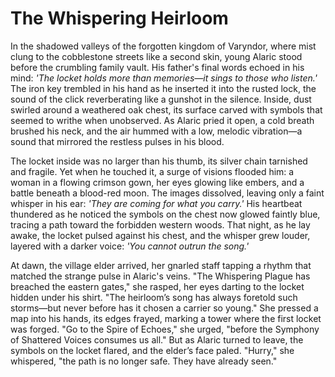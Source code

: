 # The Whispering Heirloom

In the shadowed valleys of the forgotten kingdom of Varyndor, where mist clung to the cobblestone streets like a second skin, young Alaric stood before the crumbling family vault. His father's final words echoed in his mind: _'The locket holds more than memories—it sings to those who listen.'_ The iron key trembled in his hand as he inserted it into the rusted lock, the sound of the click reverberating like a gunshot in the silence. Inside, dust swirled around a weathered oak chest, its surface carved with symbols that seemed to writhe when unobserved. As Alaric pried it open, a cold breath brushed his neck, and the air hummed with a low, melodic vibration—a sound that mirrored the restless pulses in his blood.

The locket inside was no larger than his thumb, its silver chain tarnished and fragile. Yet when he touched it, a surge of visions flooded him: a woman in a flowing crimson gown, her eyes glowing like embers, and a battle beneath a blood-red moon. The images dissolved, leaving only a faint whisper in his ear: _'They are coming for what you carry.'_ His heartbeat thundered as he noticed the symbols on the chest now glowed faintly blue, tracing a path toward the forbidden western woods. That night, as he lay awake, the locket pulsed against his chest, and the whisper grew louder, layered with a darker voice: _'You cannot outrun the song.'_

At dawn, the village elder arrived, her gnarled staff tapping a rhythm that matched the strange pulse in Alaric's veins. "The Whispering Plague has breached the eastern gates," she rasped, her eyes darting to the locket hidden under his shirt. "The heirloom’s song has always foretold such storms—but never before has it chosen a carrier so young." She pressed a map into his hands, its edges frayed, marking a tower where the first locket was forged. "Go to the Spire of Echoes," she urged, "before the Symphony of Shattered Voices consumes us all." But as Alaric turned to leave, the symbols on the locket flared, and the elder’s face paled. "Hurry," she whispered, "the path is no longer safe. They have already seen."
